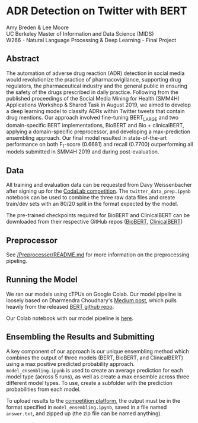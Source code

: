 # ADR Detection on Twitter with BERT
Amy Breden & Lee Moore
<br>UC Berkeley Master of Information and Data Science (MIDS)
<br> W266 - Natural Language Processing & Deep Learning - Final Project

## Abstract
The automation of adverse drug reaction (ADR) detection in social media would revolutionize the practice of pharmacovigilance, supporting drug regulators, the pharmaceutical industry and the general public in ensuring the safety of the drugs prescribed in daily practice. Following from the published proceedings of the Social Media Mining for Health (SMM4H) Applications Workshop & Shared Task in August 2019, we aimed to develop a deep learning model to classify ADRs within Twitter tweets that contain drug mentions. Our approach involved fine-tuning BERT<sub>LARGE</sub> and two domain-specific BERT implementations, BioBERT and Bio + clinicalBERT, applying a domain-specific preprocessor, and developing a max-prediction ensembling approach. Our final model resulted in state-of-the-art performance on both F<sub>1</sub>-score (0.6681) and recall (0.7700) outperforming all models submitted in SMM4H 2019 and during post-evaluation.  

## Data
All training and evaluation data can be requested from Davy Weissenbacher after signing up for the [CodaLab competition](https://competitions.codalab.org/competitions/20798). The `twitter_data_prep.ipynb` notebook can be used to combine the three raw data files and create train/dev sets with an 80/20 split in the format expected by the model.

The pre-trained checkpoints required for BioBERT and ClinicalBERT can be downloaded from their respective GitHub repos ([BioBERT](https://github.com/naver/biobert-pretrained), [ClinicalBERT](https://github.com/EmilyAlsentzer/clinicalBERT))

## Preprocessor
See [/Preprocesser/README.md](https://github.com/aab213/ADR_Detection_with_BERT/tree/master/Preprocesser) for more information on the preprocessing pipeling.

## Running the Model

We ran our models using cTPUs on Google Colab. Our model pipeline is loosely based on Dharmendra Choudhary's [Medium post](https://medium.com/@drcjudelhi/bert-fine-tuning-on-quora-question-pairs-b48277787285), which pulls heavily from the released [BERT github repo](https://github.com/google-research/bert).

Our Colab notebook with our model pipeline is [here](https://colab.research.google.com/drive/1MH3Kl2BU7M7N9oV96IuxFJW01IuEq1pE).

## Ensembling the Results and Submitting

A key component of our approach is our unique ensembling method which combines the output of three models (BERT, BioBERT, and ClinicalBERT) using a max positive predicted probability approach. `model_ensembling.ipynb` is used to create an average prediction for each model type (across 5 runs), as well as create a max ensemble across three different model types. To use, create a subfolder with the prediction probabilities from each model.

To upload results to the [competition platform](https://competitions.codalab.org/competitions/20798#participate-submit_results), the output must be in the format specified in `model_ensembling.ipynb`, saved in a file named `answer.txt`, and zipped up (the zip file can be named anything).
